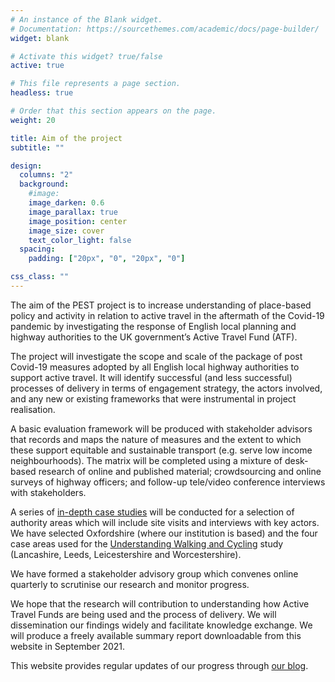 ```yaml
---
# An instance of the Blank widget.
# Documentation: https://sourcethemes.com/academic/docs/page-builder/
widget: blank

# Activate this widget? true/false
active: true

# This file represents a page section.
headless: true

# Order that this section appears on the page.
weight: 20

title: Aim of the project
subtitle: ""

design:
  columns: "2"
  background:
    #image: 
    image_darken: 0.6
    image_parallax: true
    image_position: center
    image_size: cover
    text_color_light: false
  spacing:
    padding: ["20px", "0", "20px", "0"]

css_class: ""
---
```


The aim of the PEST project is to increase understanding of place-based policy and activity in relation to active travel in the aftermath of the Covid-19 pandemic by investigating the response of English local planning and highway authorities to the UK government’s Active Travel Fund (ATF).

The project will investigate the scope and scale of the package of post Covid-19 measures adopted by all English local highway authorities to support active travel. It will identify successful (and less successful) processes of delivery in terms of engagement strategy, the actors involved, and any new or existing frameworks that were instrumental in project realisation.

A basic evaluation framework will be produced with stakeholder advisors that records and maps the nature of measures and the extent to which these support equitable and sustainable transport (e.g. serve low income neighbourhoods). The matrix will be completed using a mixture of desk-based research of online and published material; crowdsourcing and online surveys of highway officers; and follow-up tele/video conference interviews with stakeholders. 

A series of [in-depth case studies](/#case-studies) will be conducted for a selection of authority areas which will include site visits and interviews with key actors. We have selected Oxfordshire (where our institution is based) and the four case areas used for the [Understanding Walking and Cycling](/publication/pooley-2011-understanding-waking-cycling/) study (Lancashire, Leeds, Leicestershire and Worcestershire).

We have formed a stakeholder advisory group which convenes online quarterly to scrutinise our research and monitor progress.

We hope that the research will contribution to understanding how Active Travel Funds are being used and the process of delivery. We will dissemination our findings widely and facilitate knowledge exchange. We will produce a freely available summary report downloadable from this website in September 2021.

This website provides regular updates of our progress through [our blog](/#posts).